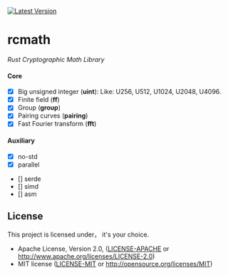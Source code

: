[![Latest Version](https://img.shields.io/badge/crates.io-v0.0.0-green.svg)](https://crates.io/crates/rcmath)

# rcmath
*Rust Cryptographic Math Library*

#### Core
- [x] Big unsigned integer (**uint**): Like: U256, U512, U1024, U2048, U4096.
- [x] Finite field (**ff**)
- [x] Group (**group**)
- [x] Pairing curves (**pairing**)
- [x] Fast Fourier transform (**fft**)

#### Auxiliary
- [x] no-std
- [x] parallel
- [] serde
- [] simd
- [] asm

## License

This project is licensed under， it's your choice.

 * Apache License, Version 2.0, ([LICENSE-APACHE](LICENSE-APACHE) or
   http://www.apache.org/licenses/LICENSE-2.0)
 * MIT license ([LICENSE-MIT](LICENSE-MIT) or
   http://opensource.org/licenses/MIT)
